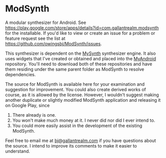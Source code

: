 # ModSynth

A modular synthesizer for Android.  See https://play.google.com/store/apps/details?id=com.gallantrealm.modsynth for the installable.  If you'd like to view or create an issue for a problem or feature request see the list at https://github.com/owingsbj/ModSynth/issues.

This synthesizer is dependent on the [MySynth](https://github.com/owingsbj/MySynth) synthesizer engine.   It also uses widgets that I've created or obtained and placed into the [MyAndroid](https://github.com/owingsbj/MyAndroid) repository.  You'll need to download both of these repositories and have them residing under the same parent folder as ModSynth to resolve dependencies.

The source for ModSynth is available here for your examination and suggestion for improvement.  You could also create derived works of course, as it is allowed by the license.  However, I wouldn't suggest making another duplicate or slightly modified ModSynth application and releasing it on Google Play, since

1. There already is one.
2. You won't make much money at it.  I never did nor did I ever intend to.
3. You could more easily assist in the development of the existing ModSynth.

Feel free to email me at bj@gallantrealm.com if you have questions about the source.  I intend to improve its comments to make it easier to understand.
